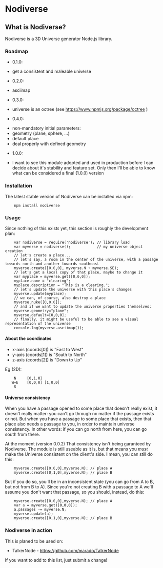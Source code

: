 # Nodiverse

## What is Nodiverse?

Nodiverse is a 3D Universe generator Node.js library.

### Roadmap

* 0.1.0:
 - get a consistent and maleable universe
* 0.2.0:
 - asciimap
* 0.3.0:
 - universe is an octree (see https://www.npmjs.org/package/octree )
* 0.4.0:
 - non-mandatory initial parameters:
  - geometry (plane, sphere, ...)
  - default place
 - deal properly with defined geometry
* 1.0.0:
 - I want to see this module adopted and used in production before I can decide
   about it's stability and feature set. Only then I'll be able to know what
   can be considered a final (1.0.0) version

### Installation

The latest stable version of Nodiverse can be installed via npm:
```
    npm install nodiverse 
```

### Usage

Since nothing of this exists yet, this section is roughly the development plan:
```
    var nodiverse = require('nodiverse'); // library load
    var myverse = nodiverse();            // my universe object creation
    // let's create a place... 
    // let's say, a room in the center of the universe, with a passage towards north and another towards southeast
    myverse.create([0,0,0], myverse.N + myverse.SE);
    // let's get a local copy of that place, maybe to change it
    var myplace = myverse.get([0,0,0]);
    myplace.name = "clearing";
    myplace.description = "This is a clearing.";
    // let's update the universe with this place's changes
    myverse.update(myplace);
    // we can, of course, also destroy a place
    myverse.nuke([0,0,0]);
    // and if we want to update the universe properties themselves:
    myverse.geometry="plane";
    myverse.default=[0,0,0];
    // finally, it might be useful to be able to see a visual representation of the universe
    console.log(myverse.asciimap());
```

#### About the coordinates

 * x-axis (coords[0]) is "East to West"
 * y-axis (coords[1]) is "South to North"
 * z-axis (coords[2]) is "Down to Up"

Eg (2D):
```
    N     [0,1,0]
   W+E    [0,0,0] [1,0,0]
    S
```

#### Universe consistency

When you have a passage opened to some place that doesn't really exist, it
doesn't really matter: you can't go through no matter if the passage exists or
not. But when you have a passage to some place that exists, then that place
also needs a passage to you, in order to maintain universe consistency. In
other words: if you can go north from here, you can go south from there.

At the moment (version 0.0.2) That consistency isn't being garanteed by
Nodiverse. The module is still useable as it is, but that means you *must* make
the Universe consistent on the client's side. I mean, you can still do this:
```
    myverse.create([0,0,0],myverse.N); // place A
    myverse.create([0,1,0],myverse.N); // place B
```
But if you do so, you'll be in an inconsistent state (you can go from A to B,
but not from B to A). Since you're not creating B with a passage to A we'll
assume you don't want that passage, so you should, instead, do this:
```
    myverse.create([0,0,0],myverse.N); // place A
    var a = myverse.get([0,0,0]);
    a.passages -= myverse.N;
    myverse.update(a);
    myverse.create([0,1,0],myverse.N); // place B
```
### Nodiverse in action

This is planed to be used on:
* TalkerNode - https://github.com/marado/TalkerNode

If you want to add to this list, just submit a change!
